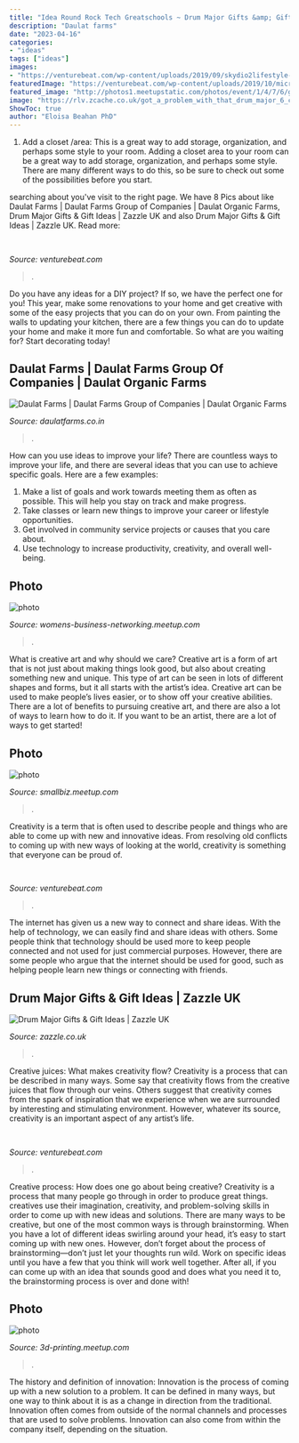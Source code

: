 ```yaml
---
title: "Idea Round Rock Tech Greatschools ~ Drum Major Gifts &amp; Gift Ideas"
description: "Daulat farms"
date: "2023-04-16"
categories:
- "ideas"
tags: ["ideas"]
images:
- "https://venturebeat.com/wp-content/uploads/2019/09/skydio2lifestyle-2.jpg?w=800"
featuredImage: "https://venturebeat.com/wp-content/uploads/2019/10/microsoft-surface-event-surface-pro-x-4.jpg?w=800"
featured_image: "http://photos1.meetupstatic.com/photos/event/1/4/7/6/global_432185238.jpeg"
image: "https://rlv.zcache.co.uk/got_a_problem_with_that_drum_major_6_cm_round_badge-r473272e2cb8745f5936e2354d2f9c14b_k94rf_307.jpg?rlvnet=1"
ShowToc: true
author: "Eloisa Beahan PhD"
---
```



1. Add a closet /area: This is a great way to add storage, organization, and perhaps some style to your room.
Adding a closet area to your room can be a great way to add storage, organization, and perhaps some style. There are many different ways to do this, so be sure to check out some of the possibilities before you start.

	

		
searching about  you've visit to the right page. We have 8 Pics about  like Daulat Farms | Daulat Farms Group of Companies | Daulat Organic Farms, Drum Major Gifts &amp; Gift Ideas | Zazzle UK and also Drum Major Gifts &amp; Gift Ideas | Zazzle UK. Read more:
		
    
## 

<img loading=lazy src="https://venturebeat.com/wp-content/uploads/2019/09/skydio2lifestyle-2.jpg?w=800" onerror="this.onerror=null;this.src='https://tse3.mm.bing.net/th?id=OIP.QAKG7ypoNJ78sDpueoEMeAHaE8&amp;pid=15.1';" alt="">

_Source: venturebeat.com_

>. 

	

Do you have any ideas for a DIY project? If so, we have the perfect one for you! This year, make some renovations to your home and get creative with some of the easy projects that you can do on your own. From painting the walls to updating your kitchen, there are a few things you can do to update your home and make it more fun and comfortable. So what are you waiting for? Start decorating today!

    
## Daulat Farms | Daulat Farms Group Of Companies | Daulat Organic Farms

<img loading=lazy src="https://img1.wsimg.com/isteam/ip/04433131-cbb7-4d56-8eab-043900564722/logo/62182fd7-c82f-4299-b13b-37d25eb795ac.png/:/rs=h:92,cg:true,m/qt=q:95" onerror="this.onerror=null;this.src='https://tse4.mm.bing.net/th?id=OIP.cuMTJoeKe1NXpgjcXiksTAAAAA&amp;pid=15.1';" alt="Daulat Farms | Daulat Farms Group of Companies | Daulat Organic Farms">

_Source: daulatfarms.co.in_

>. 

	

How can you use ideas to improve your life?
There are countless ways to improve your life, and there are several ideas that you can use to achieve specific goals. Here are a few examples: 
1. Make a list of goals and work towards meeting them as often as possible. This will help you stay on track and make progress.
2. Take classes or learn new things to improve your career or lifestyle opportunities.
3. Get involved in community service projects or causes that you care about.
4. Use technology to increase productivity, creativity, and overall well-being.

    
## Photo

<img loading=lazy src="http://photos3.meetupstatic.com/photos/event/5/7/3/2/global_260002322.jpeg" onerror="this.onerror=null;this.src='https://tse1.mm.bing.net/th?id=OIP.0Nkj7S9ib36WndgVba0PWAAAAA&amp;pid=15.1';" alt="photo">

_Source: womens-business-networking.meetup.com_

>. 

	

What is creative art and why should we care?
Creative art is a form of art that is not just about making things look good, but also about creating something new and unique. This type of art can be seen in lots of different shapes and forms, but it all starts with the artist’s idea. Creative art can be used to make people’s lives easier, or to show off your creative abilities. There are a lot of benefits to pursuing creative art, and there are also a lot of ways to learn how to do it. If you want to be an artist, there are a lot of ways to get started!

    
## Photo

<img loading=lazy src="http://photos3.meetupstatic.com/photos/event/3/6/9/4/global_320773972.jpeg" onerror="this.onerror=null;this.src='https://tse1.mm.bing.net/th?id=OIP.rxd67hkODP_fx2tRR3mjzgAAAA&amp;pid=15.1';" alt="photo">

_Source: smallbiz.meetup.com_

>. 

	

Creativity is a term that is often used to describe people and things who are able to come up with new and innovative ideas. From resolving old conflicts to coming up with new ways of looking at the world, creativity is something that everyone can be proud of.

    
## 

<img loading=lazy src="https://venturebeat.com/wp-content/uploads/2019/10/microsoft-surface-event-surface-pro-x-4.jpg?w=800" onerror="this.onerror=null;this.src='https://tse4.mm.bing.net/th?id=OIP.FlC15jujXz0GCk1J3h4yKgHaDf&amp;pid=15.1';" alt="">

_Source: venturebeat.com_

>. 

	

The internet has given us a new way to connect and share ideas. With the help of technology, we can easily find and share ideas with others. Some people think that technology should be used more to keep people connected and not used for just commercial purposes. However, there are some people who argue that the internet should be used for good, such as helping people learn new things or connecting with friends.

    
## Drum Major Gifts &amp; Gift Ideas | Zazzle UK

<img loading=lazy src="https://rlv.zcache.co.uk/got_a_problem_with_that_drum_major_6_cm_round_badge-r473272e2cb8745f5936e2354d2f9c14b_k94rf_307.jpg?rlvnet=1" onerror="this.onerror=null;this.src='https://tse1.mm.bing.net/th?id=OIP.ZrNknSA07sfPh6f9etGAawAAAA&amp;pid=15.1';" alt="Drum Major Gifts &amp; Gift Ideas | Zazzle UK">

_Source: zazzle.co.uk_

>. 

	

Creative juices: What makes creativity flow?
Creativity is a process that can be described in many ways. Some say that creativity flows from the creative juices that flow through our veins. Others suggest that creativity comes from the spark of inspiration that we experience when we are surrounded by interesting and stimulating environment. However, whatever its source, creativity is an important aspect of any artist’s life.

    
## 

<img loading=lazy src="https://venturebeat.com/wp-content/uploads/2019/09/front_open_altscreen_portrait.png?w=800" onerror="this.onerror=null;this.src='https://tse4.mm.bing.net/th?id=OIP.u2AWSAmj8fnB7QgrzAkqTAHaEK&amp;pid=15.1';" alt="">

_Source: venturebeat.com_

>. 

	

Creative process: How does one go about being creative?
Creativity is a process that many people go through in order to produce great things. creatives use their imagination, creativity, and problem-solving skills in order to come up with new ideas and solutions. There are many ways to be creative, but one of the most common ways is through brainstorming. When you have a lot of different ideas swirling around your head, it’s easy to start coming up with new ones. However, don’t forget about the process of brainstorming—don’t just let your thoughts run wild. Work on specific ideas until you have a few that you think will work well together. After all, if you can come up with an idea that sounds good and does what you need it to, the brainstorming process is over and done with!

    
## Photo

<img loading=lazy src="http://photos1.meetupstatic.com/photos/event/1/4/7/6/global_432185238.jpeg" onerror="this.onerror=null;this.src='https://tse2.mm.bing.net/th?id=OIP.ic50HuDtnLSfHg8DW8PpMQAAAA&amp;pid=15.1';" alt="photo">

_Source: 3d-printing.meetup.com_

>. 

	

The history and definition of innovation:
Innovation is the process of coming up with a new solution to a problem. It can be defined in many ways, but one way to think about it is as a change in direction from the traditional. Innovation often comes from outside of the normal channels and processes that are used to solve problems. Innovation can also come from within the company itself, depending on the situation.

